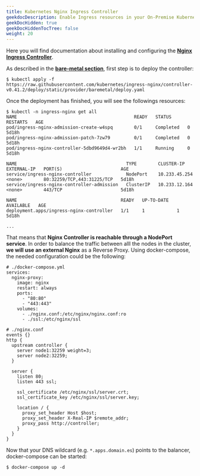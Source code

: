 ```yaml
---
title: Kubernetes Nginx Ingress Controller
geekdocDescription: Enable Ingress resources in your On-Premise Kubernetes Cluster
geekDocHidden: true
geekDocHiddenTocTree: false
weight: 20
---
```

Here you will find documentation about installing and configuring the [**Nginx Ingress Controller**](https://kubernetes.github.io/ingress-nginx/).

As described in the [**bare-metal section**](https://kubernetes.github.io/ingress-nginx/deploy/#bare-metal), first step is to deploy the controller:
```
$ kubectl apply -f https://raw.githubusercontent.com/kubernetes/ingress-nginx/controller-v0.41.2/deploy/static/provider/baremetal/deploy.yaml
```

Once the deployment has finished, you will see the followings resources:
```
$ kubectl -n ingress-nginx get all
NAME                                            READY   STATUS      RESTARTS   AGE
pod/ingress-nginx-admission-create-w4spq        0/1     Completed   0          5d18h
pod/ingress-nginx-admission-patch-7zw79         0/1     Completed   0          5d18h
pod/ingress-nginx-controller-5dbd9649d4-wr2bh   1/1     Running     0          5d18h

NAME                                         TYPE        CLUSTER-IP      EXTERNAL-IP   PORT(S)                      AGE
service/ingress-nginx-controller             NodePort    10.233.45.254   <none>        80:32259/TCP,443:31225/TCP   5d18h
service/ingress-nginx-controller-admission   ClusterIP   10.233.12.164   <none>        443/TCP                      5d18h

NAME                                       READY   UP-TO-DATE   AVAILABLE   AGE
deployment.apps/ingress-nginx-controller   1/1     1            1           5d18h

...
```

That means that **Nginx Controller is reachable through a NodePort service**. In order to balance the traffic between alll the nodes in the cluster, **we will use an external Nginx** as a Reverse Proxy. Using docker-compose, the needed configuration could be the following:
```
# ./docker-compose.yml
services:
  nginx-proxy:
    image: nginx
    restart: always
    ports:
      - "80:80"
      - "443:443"
    volumes:
      - ./nginx.conf:/etc/nginx/nginx.conf:ro
      - ./ssl:/etc/nginx/ssl
```
```
# ./nginx.conf
events {}
http {
  upstream controller {
    server node1:32259 weight=3;
    server node2:32259;
  }

  server {
    listen 80;
    listen 443 ssl;

    ssl_certificate /etc/nginx/ssl/server.crt;
    ssl_certificate_key /etc/nginx/ssl/server.key;

    location / {
      proxy_set_header Host $host;
      proxy_set_header X-Real-IP $remote_addr;
      proxy_pass http://controller;
    }
  }
}
```
Now that your DNS wildcard (e.g. `*.apps.domain.es`) points to the balancer, docker-compose can be started:
```
$ docker-compose up -d
```

